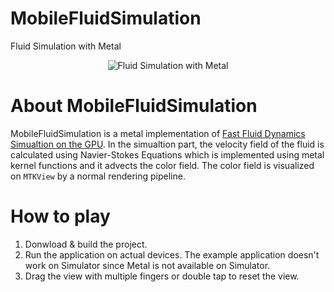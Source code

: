 # MobileFluidSimulation
Fluid Simulation with Metal

<p align="center">
  <img src="https://github.com/hagmas/MobileFluidSimulation/blob/master/Images/Fluid.gif" alt="Fluid Simulation with Metal"/>
</p>

# About MobileFluidSimulation
  MobileFluidSimulation is a metal implementation of [Fast Fluid Dynamics Simualtion on the GPU](http://developer.download.nvidia.com/books/HTML/gpugems/gpugems_ch38.html). In the simualtion part, the velocity field of the fluid is calculated using Navier-Stokes Equations which is implemented using metal kernel functions and it advects the color field. The color field is visualized on `MTKView` by a normal rendering pipeline.
  
# How to play
1. Donwload & build the project.
2. Run the application on actual devices. The example application doesn't work on Simulator since Metal is not available on Simulator.
3. Drag the view with multiple fingers or double tap to reset the view.
